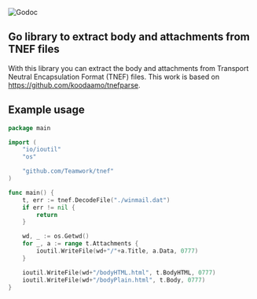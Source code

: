 ![Godoc](https://camo.githubusercontent.com/a7c641a533908ef24c4e42195fa72c6fcd2ae1f0/68747470733a2f2f676f646f632e6f72672f6769746875622e636f6d2f507565726b69746f42696f2f676f71756572793f7374617475732e706e67)
## Go library to extract body and attachments from TNEF files
With this library you can extract the body and attachments from Transport Neutral Encapsulation Format (TNEF) files. This work is based on https://github.com/koodaamo/tnefparse.

## Example usage
```go
package main

import (
	"io/ioutil"
	"os"

	"github.com/Teamwork/tnef"
)

func main() {
	t, err := tnef.DecodeFile("./winmail.dat")
	if err != nil {
		return
	}

	wd, _ := os.Getwd()
	for _, a := range t.Attachments {
		ioutil.WriteFile(wd+"/"+a.Title, a.Data, 0777)
	}

	ioutil.WriteFile(wd+"/bodyHTML.html", t.BodyHTML, 0777)
	ioutil.WriteFile(wd+"/bodyPlain.html", t.Body, 0777)
}

```
